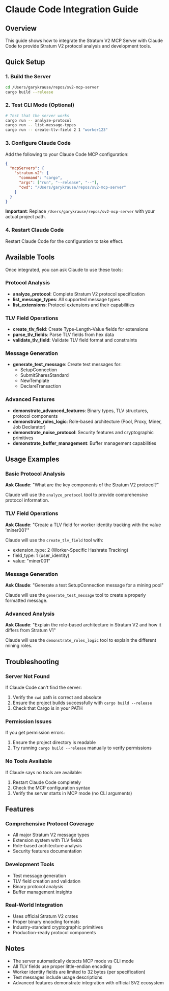 # Claude Code Integration Guide

## Overview
This guide shows how to integrate the Stratum V2 MCP Server with Claude Code to provide Stratum V2 protocol analysis and development tools.

## Quick Setup

### 1. Build the Server
```bash
cd /Users/garykrause/repos/sv2-mcp-server
cargo build --release
```

### 2. Test CLI Mode (Optional)
```bash
# Test that the server works
cargo run -- analyze-protocol
cargo run -- list-message-types
cargo run -- create-tlv-field 2 1 "worker123"
```

### 3. Configure Claude Code

Add the following to your Claude Code MCP configuration:

```json
{
  "mcpServers": {
    "stratum-v2": {
      "command": "cargo",
      "args": ["run", "--release", "--"],
      "cwd": "/Users/garykrause/repos/sv2-mcp-server"
    }
  }
}
```

**Important**: Replace `/Users/garykrause/repos/sv2-mcp-server` with your actual project path.

### 4. Restart Claude Code
Restart Claude Code for the configuration to take effect.

## Available Tools

Once integrated, you can ask Claude to use these tools:

### Protocol Analysis
- **analyze_protocol**: Complete Stratum V2 protocol specification
- **list_message_types**: All supported message types
- **list_extensions**: Protocol extensions and their capabilities

### TLV Field Operations
- **create_tlv_field**: Create Type-Length-Value fields for extensions
- **parse_tlv_fields**: Parse TLV fields from hex data
- **validate_tlv_field**: Validate TLV field format and constraints

### Message Generation
- **generate_test_message**: Create test messages for:
  - SetupConnection
  - SubmitSharesStandard
  - NewTemplate
  - DeclareTransaction

### Advanced Features
- **demonstrate_advanced_features**: Binary types, TLV structures, protocol components
- **demonstrate_roles_logic**: Role-based architecture (Pool, Proxy, Miner, Job Declarator)
- **demonstrate_noise_protocol**: Security features and cryptographic primitives
- **demonstrate_buffer_management**: Buffer management capabilities

## Usage Examples

### Basic Protocol Analysis
**Ask Claude**: "What are the key components of the Stratum V2 protocol?"

Claude will use the `analyze_protocol` tool to provide comprehensive protocol information.

### TLV Field Operations
**Ask Claude**: "Create a TLV field for worker identity tracking with the value 'miner001'"

Claude will use the `create_tlv_field` tool with:
- extension_type: 2 (Worker-Specific Hashrate Tracking)
- field_type: 1 (user_identity)
- value: "miner001"

### Message Generation
**Ask Claude**: "Generate a test SetupConnection message for a mining pool"

Claude will use the `generate_test_message` tool to create a properly formatted message.

### Advanced Analysis
**Ask Claude**: "Explain the role-based architecture in Stratum V2 and how it differs from Stratum V1"

Claude will use the `demonstrate_roles_logic` tool to explain the different mining roles.

## Troubleshooting

### Server Not Found
If Claude Code can't find the server:
1. Verify the `cwd` path is correct and absolute
2. Ensure the project builds successfully with `cargo build --release`
3. Check that Cargo is in your PATH

### Permission Issues
If you get permission errors:
1. Ensure the project directory is readable
2. Try running `cargo build --release` manually to verify permissions

### No Tools Available
If Claude says no tools are available:
1. Restart Claude Code completely
2. Check the MCP configuration syntax
3. Verify the server starts in MCP mode (no CLI arguments)

## Features

### Comprehensive Protocol Coverage
- All major Stratum V2 message types
- Extension system with TLV fields
- Role-based architecture analysis
- Security features documentation

### Development Tools
- Test message generation
- TLV field creation and validation
- Binary protocol analysis
- Buffer management insights

### Real-World Integration
- Uses official Stratum V2 crates
- Proper binary encoding formats
- Industry-standard cryptographic primitives
- Production-ready protocol components

## Notes

- The server automatically detects MCP mode vs CLI mode
- All TLV fields use proper little-endian encoding
- Worker identity fields are limited to 32 bytes (per specification)
- Test messages include usage descriptions
- Advanced features demonstrate integration with official SV2 ecosystem